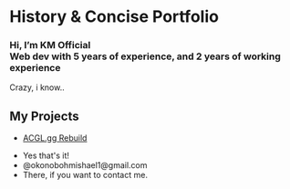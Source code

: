 <h1>History & Concise Portfolio</h1>
<h3>  Hi, I’m KM Official <br> Web dev with 5 years of experience, and 2 years of working experience </h3>
<p>Crazy, i know..</p>
<h2>My Projects</h2>
<ul>
  <li>
    <a href="https://github.com/KM-Official/KM-Official/blob/main/ACGLproject.md" target="_blank">ACGL.gg Rebuild</a>
  </li>
</ul>
<ul>
  <li>Yes that's it!</li>
<li>@okonobohmishael1@gmail.com</li>
<li>There, if you want to contact me.</li>
</ul>

<!---
KM-Official/KM-Official is a ✨ special ✨ repository because its `README.md` (this file) appears on your GitHub profile.
You can click the Preview link to take a look at your changes.
--->
